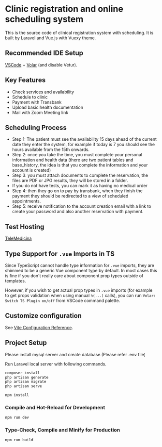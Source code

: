 # Clinic registration and online scheduling system

This is the source code of clinical registration system with scheduling. It is built by Laravel and Vue.js with Vuexy theme.

## Recommended IDE Setup

[VSCode](https://code.visualstudio.com/) + [Volar](https://marketplace.visualstudio.com/items?itemName=johnsoncodehk.volar) (and disable Vetur).

## Key Features

- Check services and availability
- Schedule to clinic
- Payment with Transbank
- Upload basic health documentation
- Mail with Zoom Meeting link

## Scheduling Process
- Step 1: The patient must see the availability 15 days ahead of the current date they enter the system, for example if today is 7 you should see the hours available from the 15th onwards. 
- Step 2: once you take the time, you must complete your personal information and health data (there are two patient tables and base_history, the idea is that you complete the information and your account is created) 
- Step 3: you must attach documents to complete the reservation, the files are PDF or JPG results, they will be stored in a folder. 
- If you do not have tests, you can mark it as having no medical order 
- Step 4: then they go on to pay by transbank, when they finish the payment they should be redirected to a view of scheduled appointments. 
- Step 5: receive notification to the account creation email with a link to create your password and also another reservation with payment. 


## Test Hosting
[TeleMedicina](https://telemedicina.ssgastro.cl/)

## Type Support for `.vue` Imports in TS

Since TypeScript cannot handle type information for `.vue` imports, they are shimmed to be a generic Vue component type by default. In most cases this is fine if you don't really care about component prop types outside of templates.

However, if you wish to get actual prop types in `.vue` imports (for example to get props validation when using manual `h(...)` calls), you can run `Volar: Switch TS Plugin on/off` from VSCode command palette.

## Customize configuration

See [Vite Configuration Reference](https://vitejs.dev/config/).

## Project Setup

Please install mysql server and create database.(Please refer .env file)

Run Laravel local server with following commands.
```sh
composer install
php artisan generate
php artisan migrate
php artisan serve
```

```sh
npm install
```

### Compile and Hot-Reload for Development

```sh
npm run dev
```

### Type-Check, Compile and Minify for Production

```sh
npm run build
```
